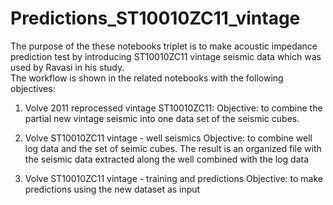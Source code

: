 # Predictions_ST10010ZC11_vintage

The purpose of the these notebooks triplet is to make acoustic impedance prediction test by introducing ST10010ZC11 vintage seismic data which was used by Ravasi in his study.  
The workflow is shown in the related notebooks with the following objectives:

1. Volve 2011 reprocessed vintage ST10010ZC11:
Objective: to combine the partial new vintage seismic into one data set of the seismic cubes.

2. Volve ST10010ZC11 vintage - well seismics
Objective: to combine well log data and the set of seimic cubes. The result is an organized file with the seismic data extracted along the well combined with the log data

3. Volve ST10010ZC11 vintage - training and predictions
Objective: to make predictions using the new dataset as input
